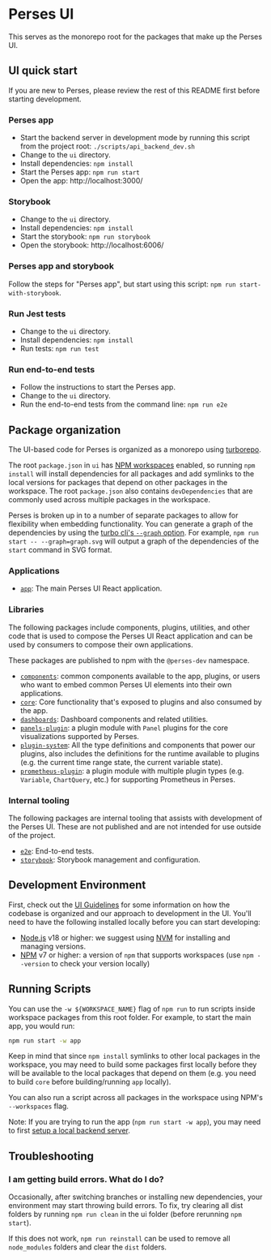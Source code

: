 # Perses UI

This serves as the monorepo root for the packages that make up the Perses UI.

## UI quick start

If you are new to Perses, please review the rest of this README first before starting development.

### Perses app

- Start the backend server in development mode by running this script from the project root: `./scripts/api_backend_dev.sh`
- Change to the `ui` directory.
- Install dependencies: `npm install`
- Start the Perses app: `npm run start`
- Open the app: http://localhost:3000/

### Storybook

- Change to the `ui` directory.
- Install dependencies: `npm install`
- Start the storybook: `npm run storybook`
- Open the storybook: http://localhost:6006/

### Perses app and storybook

Follow the steps for "Perses app", but start using this script: `npm run start-with-storybook`.

### Run Jest tests

- Change to the `ui` directory.
- Install dependencies: `npm install`
- Run tests: `npm run test`

### Run end-to-end tests

- Follow the instructions to start the Perses app.
- Change to the `ui` directory.
- Run the end-to-end tests from the command line: `npm run e2e`

## Package organization

The UI-based code for Perses is organized as a monorepo using [turborepo](https://turbo.build/repo).

The root `package.json` in `ui` has
[NPM workspaces](https://docs.npmjs.com/cli/v7/using-npm/workspaces) enabled, so running `npm install` will install
dependencies for all packages and add symlinks to the local versions for packages that depend on other packages in the
workspace. The root `package.json` also contains `devDependencies` that are commonly used across multiple packages in
the workspace.

Perses is broken up in to a number of separate packages to allow for flexibility when embedding functionality. You can generate a graph of the dependencies by using the [turbo cli's `--graph` option](https://turbo.build/repo/docs/reference/command-line-reference#--graph). For example, `npm run start -- --graph=graph.svg` will output a graph of the dependencies of the `start` command in SVG format.

### Applications

- [`app`](./app): The main Perses UI React application.

### Libraries

The following packages include components, plugins, utilities, and other code that is used to compose the Perses UI React application and can be used by consumers to compose their own applications.

These packages are published to npm with the `@perses-dev` namespace.

- [`components`](./components): common components available to the app, plugins, or users who want to embed common Perses UI elements into their own applications.
- [`core`](./core): Core functionality that's exposed to plugins and also
  consumed by the app.
- [`dashboards`](./dashboards): Dashboard components and related utilities.
- [`panels-plugin`](./panels-plugin): a plugin module with `Panel` plugins for
  the core visualizations supported by Perses.
- [`plugin-system`](./plugin-system): All the type definitions and components that power our plugins, also includes the
  definitions for the runtime available to plugins (e.g. the current time range state, the current variable
  state).
- [`prometheus-plugin`](./prometheus-plugin): a plugin module with multiple
  plugin types (e.g. `Variable`, `ChartQuery`, etc.) for supporting Prometheus
  in Perses.

### Internal tooling

The following packages are internal tooling that assists with development of the Perses UI. These are not published and are not intended for use outside of the project.

- [`e2e`](./e2e): End-to-end tests.
- [`storybook`](./storybook): Storybook management and configuration.

## Development Environment

First, check out the [UI Guidelines](./ui-guidelines.md) for some information on how the codebase is organized and our
approach to development in the UI. You'll need to have the following installed locally before you can start developing:

- [Node.js](https://nodejs.org/) v18 or higher: we suggest using [NVM](https://github.com/nvm-sh/nvm) for installing
  and managing versions.
- [NPM](https://npmjs.com/) v7 or higher: a version of `npm` that supports workspaces (use
  `npm --version` to check your version locally)

## Running Scripts

You can use the `-w ${WORKSPACE_NAME}` flag of `npm run` to run scripts inside
workspace packages from this root folder. For example, to start the main app,
you would run:

```sh
npm run start -w app
```

Keep in mind that since `npm install` symlinks to other local packages in the workspace, you may need to build some
packages first locally before they will be available to the local packages that depend on them (e.g. you need to build
`core` before building/running `app` locally).

You can also run a script across all packages in the workspace using NPM's
`--workspaces` flag.

Note: If you are trying to run the app (`npm run start -w app`), you may need to
first [setup a local backend server](https://github.com/perses/perses/blob/main/CONTRIBUTING.md).

## Troubleshooting

### I am getting build errors. What do I do?

Occasionally, after switching branches or installing new dependencies, your environment may start throwing build errors.
To fix, try clearing all dist folders by running `npm run clean` in the ui folder (before rerunning `npm start`).

If this does not work, `npm run reinstall` can be used to remove all `node_modules` folders and clear the `dist`
folders.
